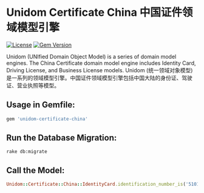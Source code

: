 # Unidom Certificate China 中国证件领域模型引擎

[![License](https://img.shields.io/badge/license-MIT-green.svg)](http://opensource.org/licenses/MIT)
[![Gem Version](https://badge.fury.io/rb/unidom-certificate-china.svg)](https://badge.fury.io/rb/unidom-certificate-china)

Unidom (UNIfied Domain Object Model) is a series of domain model engines. The China Certificate domain model engine includes Identity Card, Driving License, and Business License models.
Unidom (统一领域对象模型)是一系列的领域模型引擎。中国证件领域模型引擎包括中国大陆的身份证、驾驶证、营业执照等模型。

## Usage in Gemfile:
```ruby
gem 'unidom-certificate-china'
```

## Run the Database Migration:
```shell
rake db:migrate
```

## Call the Model:
```ruby
Unidom::Certificate::China::IdentityCard.identification_number_is('51010519801231123X').first
```
